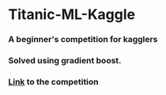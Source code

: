 # Titanic-ML-Kaggle
### A beginner's competition for kagglers
### Solved using gradient boost.
### [Link](https://www.kaggle.com/c/titanic) to the competition
